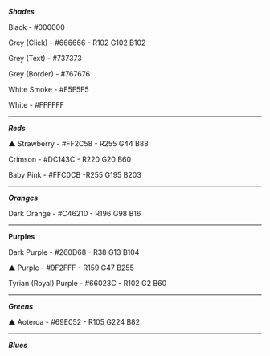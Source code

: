 ***Shades***

Black - #000000

Grey (Click) - #666666 - R102 G102 B102

Grey (Text) - #737373

Grey (Border) - #767676

White Smoke - #F5F5F5

White - #FFFFFF

---
***Reds***

▲ Strawberry - #FF2C58 - R255 G44 B88

Crimson - #DC143C - R220 G20 B60

Baby Pink - #FFC0CB -R255 G195 B203

---
***Oranges***

Dark Orange - #C46210 - R196 G98 B16

---
**Purples**

Dark Purple - #260D68 - R38 G13 B104

▲ Purple - #9F2FFF - R159 G47 B255

Tyrian (Royal) Purple - #66023C - R102 G2 B60

---
***Greens***

▲ Aoteroa - #69E052 - R105 G224 B82

---
***Blues***

